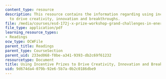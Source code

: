 ```yaml
---
content_type: resource
description: This resource contains the information regarding using incentive prizes
  to drive creativity, innovation and breakthroughs.
file: /media/courses/esd-172j-x-prize-workshop-grand-challenges-in-energy-fall-2009/9d674da4079b92e65b7a0b2c0186dbe9_MITESD_172JF09_Diamandis.pdf
file_type: application/pdf
learning_resource_types:
- Readings
ocw_type: OCWFile
parent_title: Readings
parent_type: CourseSection
parent_uid: 233ed068-f0be-a341-9393-db2c69f61232
resourcetype: Document
title: Using Incentive Prizes to Drive Creativity, Innovation and Breakthroughs
uid: 9d674da4-079b-92e6-5b7a-0b2c0186dbe9
---
```


